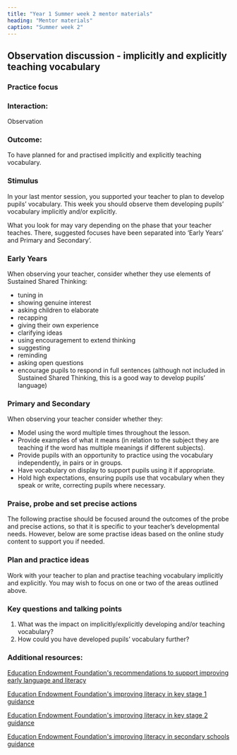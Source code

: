 ```yaml
---
title: "Year 1 Summer week 2 mentor materials"
heading: "Mentor materials"
caption: "Summer week 2"
---
```



## Observation discussion - implicitly and explicitly teaching vocabulary

### Practice focus

### Interaction: 

Observation

### Outcome: 

To have planned for and practised implicitly and explicitly teaching vocabulary.

### Stimulus
In your last mentor session, you supported your teacher to plan to develop pupils’ vocabulary. This week you should observe them developing pupils’ vocabulary implicitly and/or explicitly.

What you look for may vary depending on the phase that your teacher teaches. There, suggested focuses have been separated into ‘Early Years’ and Primary and Secondary’.

### Early Years
When observing your teacher, consider whether they use elements of Sustained Shared Thinking:

- tuning in
- showing genuine interest
- asking children to elaborate 
- recapping 
- giving their own experience 
- clarifying ideas 
- using encouragement to extend thinking 
- suggesting 
- reminding 
- asking open questions 
- encourage pupils to respond in full sentences (although not included in Sustained Shared Thinking, this is a good way to develop pupils’ language) 

### Primary and Secondary
When observing your teacher consider whether they:

- Model using the word multiple times throughout the lesson.
- Provide examples of what it means (in relation to the subject they are teaching if the word has multiple meanings if different subjects).
- Provide pupils with an opportunity to practice using the vocabulary independently, in pairs or in groups. 
- Have vocabulary on display to support pupils using it if appropriate.
- Hold high expectations, ensuring pupils use that vocabulary when they speak or write, correcting pupils where necessary.

### Praise, probe and set precise actions
The following practise should be focused around the outcomes of the probe and precise actions, so that it is specific to your teacher’s developmental needs. However, below are some practise ideas based on the online study content to support you if needed.

### Plan and practice ideas
Work with your teacher to plan and practise teaching vocabulary implicitly and explicitly. You may wish to focus on one or two of the areas outlined above.

### Key questions and talking points

1. What was the impact on implicitly/explicitly developing and/or teaching vocabulary?
2. How could you have developed pupils’ vocabulary further?

### Additional resources:

[Education Endowment Foundation's recommendations to support improving early language and literacy](https://educationendowmentfoundation.org.uk/tools/guidance-reports/preparing-for-literacy/)

[Education Endowment Foundation's improving literacy in key stage 1 guidance](https://educationendowmentfoundation.org.uk/tools/guidance-reports/literacy-ks-1/)

[Education Endowment Foundation's improving literacy in key stage 2 guidance](https://educationendowmentfoundation.org.uk/tools/guidance-reports/literacy-ks-2/)

[Education Endowment Foundation's improving literacy in secondary schools guidance](https://educationendowmentfoundation.org.uk/tools/guidance-reports/improving-literacy-in-secondary-schools/)                                                                                                                                                                                                                                                                                                                                                                                                                                                                                                                                                                                                                                                                                                                                                                                                                                                                                                                                                                                                                                                                                                                                                                                                                                                                                                                                                                                                                                                                                                                                                                                                                                                                                                                                                                                                                                                                                                                                                                                                                                                                                                                                                                                                                                                                                                                                                                                                                                                                                                                                                                                  

